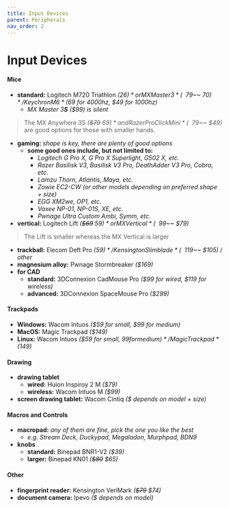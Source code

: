 ```yaml
---
title: Input Devices
parent: Peripherals
nav_order: 2
---
```

# Input Devices

#### Mice

- **standard:** Logitech M720 Triathlon *($26)* or MX Master 3 *(~~$79~~ $70)* / Keychron M6 *($69 for 4000hz, $49 for 1000hz)*
	- *MX Master 3**S** ($99) is silent*

> The MX Anywhere 3S *(~~$79~~ $69)* and Razer Pro Click Mini *(~~$79~~ $49)* are good options for those with smaller hands.

- **gaming:** *shape is key, there are plenty of good options*
	- **some good ones include, but not limited to:**
		- *Logitech G Pro X, G Pro X Superlight, G502 X, etc.*
		- *Razer Basilisk V3, Basilisk V3 Pro, DeathAdder V3 Pro, Cobra, etc.*
		- *Lamzu Thorn, Atlantis, Maya, etc.*
		- *Zowie EC2-CW (or other models depending on preferred shape + size)*
		- *EGG XM2we, OP1, etc.*
		- *Vaxee NP-01, NP-01S, XE, etc.*
		- *Pwnage Ultra Custom Ambi, Symm, etc.*
- **vertical:** Logitech Lift *(~~$69~~ $59)* or MX Vertical *(~~$99~~ $79)*

> The Lift is smaller whereas the MX Vertical is larger

- **trackball:** Elecom Deft Pro *($59)* / Kensington Slimblade *(~~$119~~ $105)* / *other*
- **magnesium alloy:** Pwnage Stormbreaker *($169)*
- **for CAD**
	- **standard:** 3DConnexion CadMouse Pro *($99 for wired, $119 for wireless)*
	- **advanced:** 3DConnexion SpaceMouse Pro *($299)*

#### Trackpads

- **Windows:** Wacom Intuos *($59 for small, $99 for medium)*
- **MacOS:** Magic Trackpad *($149)*
- **Linux:** Wacom Intuos *($59 for small, $99 for medium)* / Magic Trackpad *($149)*

#### Drawing

- **drawing tablet** 
	- **wired:** Huion Inspiroy 2 M *($79)*
	- **wireless:** Wacom Intuos M *($99)*
- **screen drawing tablet:** Wacom Cintiq *($ depends on model + size)*

#### Macros and Controls

- **macropad:** *any of them are fine, pick the one you like the best* 
	- *e.g. Stream Deck, Duckypad, Megaladon, Murphpad, BDN9*
- **knobs** 
	- **standard:** Binepad BNR1-V2 *($39)*
	- **larger:** Binepad KN01 *(~~$80~~ $65)*

#### Other

- **fingerprint reader:** Kensington VeriMark *(~~$79~~ $74)*
- **document camera:** Ipevo *($ depends on model)*
